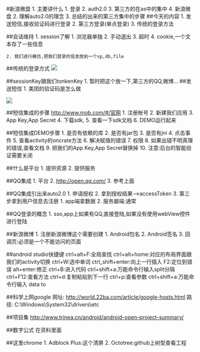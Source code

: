 ﻿#新浪微盘
    1. 主要讲什么
        1. 登录
        2. auth2.0
        3. 第三方的在as中的集中
        4. 新浪微盘
    2. 理解auto2.0的理念
    3. 总结的出来的第三方集中的步骤
##今天的内容
    1. 发送短信,接收验证码进行登录
    2. 第三方登录(单点登录)
    3. 传统的登录方法

##会话维持
    1. session了解
        1. 浏览器单独
        2. 手动退出
        3. 超时
        4. cookie,一个文本存了一些信息

    2. 我们进行模仿,把我们登录的信息放到一个sp,db,file


##传统的登录方式
![](imgs/login.png)

##sessionKey跟我们tonkenKey
    1. 暂时把这个放一下,第三方的QQ,微博...
##发送短信
    1. 美团的验证码是怎么做

![](imgs/sms_login.png)

##短信集成的步骤
    http://www.mob.com/#/官网
    1. 注册帐号
    2. 新建我们应用
    3. App Key,App Secret
    4. 下载sdk,
    5. 查看一下sdk文档
    6. DEMO运行起来


##短信集成DEMO步骤
    1. 是否有依赖的库
    2. 是否有jar包
    3. 是否有jni
    4. 点击事件
    5. 查看activity的oncrate方法
    6. 解决赋值的错误
    7. 权限
    8. 如果出错不明真理的错误,查看文档
    9. 把我们的App Key,App Secret替换掉
    10. 注意:后台的智能验证需要关闭

##什么是平台
    1. 提供资源
    2. 提供服务

##QQ集成
    1. 平台
    2. http://open.qq.com/
    3. 参考上面

##QQ集成引出来auto2.0
    1. 申请授权
    2. 拿到授权结果-->accessToken
    3. 第三步拿到用户信息去注册
        1. app端拿数据
        2. 服务器端:通常

##QQ登录的概念
    1. sso,app上如果有QQ,直接登陆,如果没有使用webView控件进行登陆


##新浪微博
    1. 注册新浪微博这个需要创建
        1. Android包名
        2. Android签名
        3. 回调页:必须是一个不能访问的页面


##android studio快捷键
    ctrl+alt+F:全局查找
    ctrl+alt+home:对应的布局界面跟我们的activity切换 
    ctrl+W:选中单词
    ctrl_shift+enter:向上一行插入
    F2:定位到错误
    alt+enter:修正 
    ctrl+B:进入代码
    ctrl+shift+a:万能命令行输入split分隔
    ctrl+F12:查看方法
    ctrl+d:复制粘贴到下一行
    ctrl+p:查看参数 
    ctrl+shift+a:万能命令行输入 data to 


##科学上网google
   网址: http://world.22ba.com/article/google-hosts.html
   路径: C:\Windows\System32\drivers\etc

##项目集
    http://www.trinea.cn/android/android-open-project-summary/


##数字公式
在资料里面

##这里chrome
    1. Adblock Plus:这个清屏
    2. Octotree:github上树型查看工程
    